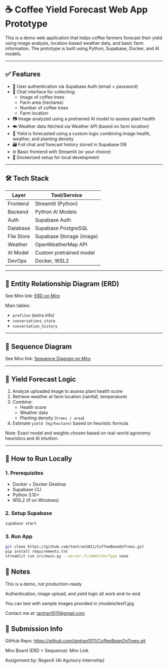 # ☕ Coffee Yield Forecast Web App Prototype

This is a demo web application that helps coffee farmers forecast their yield using image analysis, location-based weather data, and basic farm information. The prototype is built using Python, Supabase, Docker, and AI models.

---

## ✅ Features

- 👤 User authentication via Supabase Auth (email + password)
- 🧾 Chat interface for collecting:
  - Image of coffee trees
  - Farm area (hectares)
  - Number of coffee trees
  - Farm location
- 📷 Image analyzed using a pretrained AI model to assess plant health
- ☁️ Weather data fetched via Weather API (based on farm location)
- 🧠 Yield is forecasted using a custom logic combining image health, weather, and planting density
- 🗃️ Full chat and forecast history stored in Supabase DB
- 🌐 Basic frontend with Streamlit (or your choice)
- 🧱 Dockerized setup for local development

---

## 🛠️ Tech Stack

| Layer       | Tool/Service              |
|------------|----------------------------|
| Frontend   | Streamlit (Python)         |
| Backend    | Python AI Models           |
| Auth       | Supabase Auth              |
| Database   | Supabase PostgreSQL        |
| File Store | Supabase Storage (image)   |
| Weather    | OpenWeatherMap API         |
| AI Model   | Custom pretrained model    |
| DevOps     | Docker, WSL2               |

---

## 🧩 Entity Relationship Diagram (ERD)

See Miro link: [ERD on Miro](https://miro.com/app/board/uXjVI6Mz6WQ=/?share_link_id=134966694701)

Main tables:
- `profiles` (extra info)
- `conversations_state`
- `conversation_history`
---

## 🔄 Sequence Diagram

See Miro link: [Sequence Diagram on Miro](https://miro.com/app/board/uXjVI5yIqQM=/?share_link_id=407793621933)

---

## 🧠 Yield Forecast Logic

1. Analyze uploaded image to assess plant health score
2. Retrieve weather at farm location (rainfall, temperature)
3. Combine:
   - Health score
   - Weather data
   - Planting density (`trees / area`)
4. Estimate `yield (kg/hectare)` based on heuristic formula

Note: Exact model and weights chosen based on real-world agronomy heuristics and AI intuition.

---

## 🚀 How to Run Locally

### 1. Prerequisites

- Docker + Docker Desktop
- Supabase CLI
- Python 3.10+
- WSL2 (if on Windows)

### 2. Setup Supabase

```bash
supabase start
```

### 3. Run App

```bash
git clone https://github.com/tantran1011/CoffeeBeanOnTrees.git
pip install requirements.txt
streamlit run src/main.py --server.fileWatcherType none
```

## 📌 Notes
This is a demo, not production-ready

Authentication, image upload, and yield logic all work end-to-end

You can test with sample images provided in /models/test1.jpg

Contact me at: tantran1011@gmail.com

## 📎 Submission Info
GitHub Repo: https://github.com/tantran1011/CoffeeBeanOnTrees.git

Miro Board (ERD + Sequence): Miro Link

Assignment by: RegenX (AI Agvisory Internship)


